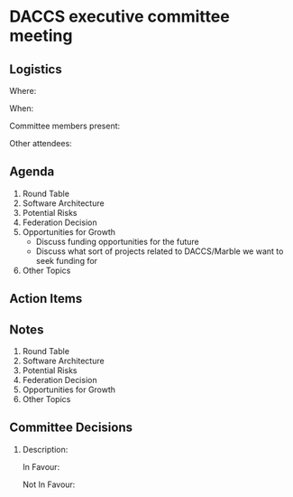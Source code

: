 # DACCS executive committee meeting

## Logistics

Where:

When:

Committee members present:

Other attendees:

## Agenda

1. Round Table
2. Software Architecture
3. Potential Risks
4. Federation Decision
5. Opportunities for Growth
   - Discuss funding opportunities for the future
   - Discuss what sort of projects related to DACCS/Marble we want to seek funding for
6. Other Topics

## Action Items


## Notes

1. Round Table
2. Software Architecture
3. Potential Risks
4. Federation Decision
5. Opportunities for Growth
6. Other Topics

## Committee Decisions

1. Description:

   In Favour:

   Not In Favour: 
